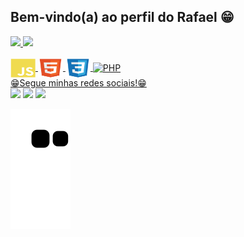 ## Bem-vindo(a) ao perfil do Rafael 😁

 <div>
   <a href="https://github.com/Rafael3025">
   <img height="180em" src="https://github-readme-stats.vercel.app/api?username=Rafael3025&show_icons=true&theme=tokyonight&include_all_commits=true&count_private=true"/>
   <img height="180em" src="https://github-readme-stats.vercel.app/api/top-langs/?username=Rafael3025&layout=compact&langs_count=6&theme=tokyonight"/>
</div>
    
<div style="display: inline_block"><br>
  <img align="center" alt="Js" height="30" width="40" src="https://raw.githubusercontent.com/devicons/devicon/master/icons/javascript/javascript-plain.svg">
  <img align="center" alt="HTML" height="30" width="40" src="https://raw.githubusercontent.com/devicons/devicon/master/icons/html5/html5-original.svg">
  <img align="center" alt="CSS" height="30" width="40" src="https://raw.githubusercontent.com/devicons/devicon/master/icons/css3/css3-original.svg">
  <img align="center" alt="PHP" height="50" width="60"src="https://cdn.jsdelivr.net/gh/devicons/devicon/icons/php/php-original.svg" />
<br> 
😁Segue minhas redes sociais!😁
<br>

<div> 
  <a href="https://www.instagram.com/tecnologia.3025/" target="_blank"><img src="https://img.shields.io/badge/-Instagram-%23E4405F?style=for-the-badge&logo=instagram&logoColor=white" target="_blank"></a>
 <a href="https://discord.gg/tDc6DsDJY" target="_blank"><img src="https://img.shields.io/badge/Discord-7289DA?style=for-the-badge&logo=discord&logoColor=white" target="_blank"></a>
  <a href="https://www.linkedin.com/in/rafael-santos-b14934259/" target="_blank"><img src="https://img.shields.io/badge/-LinkedIn-%230077B5?style=for-the-badge&logo=linkedin&logoColor=white" target="_blank"></a>

![Snake animation](https://github.com/Rafael3025/Rafael3025/blob/output/github-contribution-grid-snake.svg)
 
</div>
